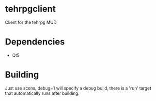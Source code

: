 tehrpgclient
============

Client for the tehrpg MUD

Dependencies
============

* Qt5

Building
========

Just use scons, debug=1 will specify a debug build, there is a 'run' target that automatically runs after building.
